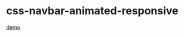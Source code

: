 # css-navbar-animated-responsive

[demo](https://dmenezesgabriel.github.io/css-navbar-animated-responsive/)
